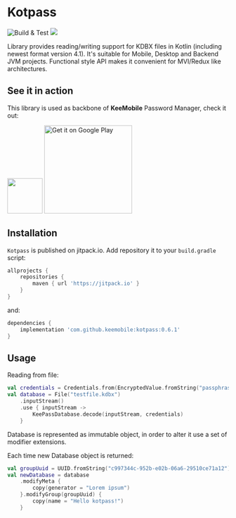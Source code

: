 # Kotpass 
![Build & Test](https://github.com/keemobile/kotpass/actions/workflows/gradle.yml/badge.svg) [![](https://jitpack.io/v/keemobile/kotpass.svg)](https://jitpack.io/#keemobile/kotpass)

Library provides reading/writing support for KDBX files in Kotlin (including newest format version 4.1). It's suitable for Mobile, Desktop and Backend JVM projects. Functional style API makes it convenient for MVI/Redux like architectures.

## See it in action

This library is used as backbone of **KeeMobile** Password Manager, check it out:

[<img src='https://play-lh.googleusercontent.com/VSMqudfH58XxCtn3Il9sUq6JtEHlShVdmxWSpLlLk2JrOG-sE2nbBTLQOkMMbUlSjw=s360-rw' height='80'/>](https://play.google.com/store/apps/details?id=app.keemobile)
[<img alt='Get it on Google Play' src='https://play.google.com/intl/en_us/badges/static/images/badges/en_badge_web_generic.png' width='200'/>](https://play.google.com/store/apps/details?id=app.keemobile)

## Installation

`Kotpass` is published on jitpack.io. Add repository it to your ```build.gradle``` script:
```gradle
allprojects {
    repositories {
        maven { url 'https://jitpack.io' }
    }
}
```
and:

```gradle
dependencies {
    implementation 'com.github.keemobile:kotpass:0.6.1'
}
```

## Usage

Reading from file:

``` kotlin
val credentials = Credentials.from(EncryptedValue.fromString("passphrase"))
val database = File("testfile.kdbx")
    .inputStream()
    .use { inputStream ->
        KeePassDatabase.decode(inputStream, credentials)
    }    
```
Database is represented as immutable object, in order to alter it use a set of modifier extensions. 

Each time new Database object is returned:

``` kotlin
val groupUuid = UUID.fromString("c997344c-952b-e02b-06a6-29510ce71a12")
val newDatabase = database
    .modifyMeta {
        copy(generator = "Lorem ipsum")
    }.modifyGroup(groupUuid) {
        copy(name = "Hello kotpass!")
    }
```
